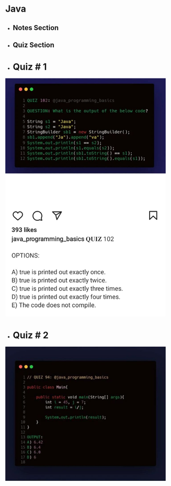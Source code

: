 # Java

- ## Notes Section

- ## Quiz Section

- # Quiz # 1
![Quiz 1](https://github.com/fahadraisfahad/Notes/blob/main/Programming/Java/WhatsApp%20Image%202023-05-21%20at%2011.53.41%20AM.jpeg)

- # Quiz # 2
![Quiz 2](https://github.com/fahadraisfahad/Notes/blob/main/Programming/Java/WhatsApp%20Image%202023-05-24%20at%209.22.59%20PM.jpeg)




